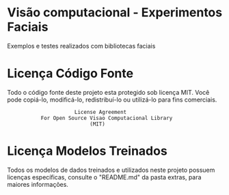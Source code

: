 # Visão computacional - Experimentos Faciais

Exemplos e testes realizados com bibliotecas faciais


# Licença Código Fonte

Todo o código fonte deste projeto esta protegido sob licença MIT.
Você pode copiá-lo, modificá-lo, redistribuí-lo ou utilizá-lo para fins comerciais. 

                          License Agreement
               For Open Source Visao Computacional Library
                               (MIT)

# Licença Modelos Treinados

Todos os modelos de dados treinados e utilizados neste projeto possuem licenças específicas, 
consulte o "README.md" da pasta extras, para maiores informações.

